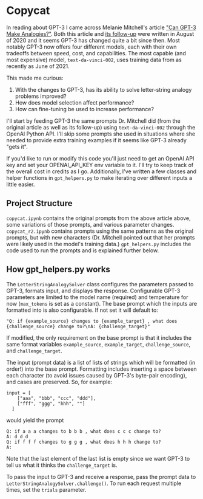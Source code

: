 # Copycat

In reading about GPT-3 I came across Melanie Mitchell's article ["Can GPT-3 Make Analogies?"](https://medium.com/@melaniemitchell.me/can-gpt-3-make-analogies-16436605c446). Both this article and [its follow-up](https://medium.com/@melaniemitchell.me/follow-up-to-can-gpt-3-make-analogies-b202204bd292) were written in August of 2020 and it seems GPT-3 has changed quite a bit since then. Most notably GPT-3 now offers four different models, each with their own tradeoffs between speed, cost, and capabilities. The most capable (and most expensive) model, `text-da-vinci-002`, uses training data from as recently as June of 2021. 

This made me curious: 
  1. With the changes to GPT-3, has its ability to solve letter-string analogy problems improved? 
  2. How does model selection affect performance?
  3. How can fine-tuning be used to increase performance?
  
I'll start by feeding GPT-3 the same prompts Dr. Mitchell did (from the original article as well as its follow-up) using `text-da-vinci-002` through the OpenAI Python API. I'll skip some prompts she used in situations where she needed to provide extra training examples if it seems like GPT-3 already "gets it". 

If you'd like to run or modify this code you'll just need to get an OpenAI API key and set your OPENAI_API_KEY env variable to it. I'll try to keep track of the overall cost in credits as I go. Additionally, I've written a few classes and helper functions in `gpt_helpers.py` to make iterating over different inputs a little easier. 

## Project Structure
`copycat.ipynb` contains the original prompts from the above article above, some variations of those prompts, and various parameter changes. 
`copycat_r2.ipynb` contains prompts using the same patterns as the original prompts, but with new characters (Dr. Mitchell pointed out that her prompts were likely used in the model's training data.)
`gpt_helpers.py` includes the code used to run the prompts and is explained further below. 

## How gpt_helpers.py works
The `LetterStringAnalogySolver` class configures the parameters passed to GPT-3, formats input, and displays the response. Configurable GPT-3 parameters are limited to the model name (required) and temperature for now (`max_tokens` is set as a constant).
The base prompt which the inputs are formatted into is also configurable. If not set it will default to:

```
"Q: if {example_source} changes to {example_target} , what does {challenge_source} change to?\nA: {challenge_target}"
```
If modified, the only requirement on the base prompt is that it includes the same format variables `example_source`, `example_target`, `challenge_source`, and `challenge_target`.

The input (prompt data) is a list of lists of strings which will be formatted (in order!) into the base prompt. Formatting includes inserting a space between each character (to avoid issues caused by GPT-3's byte-pair encoding), and cases are preserved. So, for example:
```
input = [
    ["aaa", "bbb", "ccc", "ddd"],
    ["fff", "ggg", "hhh", ""]
  ]
```
would yield the prompt
```
Q: if a a a changes to b b b , what does c c c change to?
A: d d d
Q: if f f f changes to g g g , what does h h h change to?
A:
```
Note that the last element of the last list is empty since we want GPT-3 to tell us what it thinks the `challenge_target` is. 

To pass the input to GPT-3 and receive a response, pass the prompt data to `LetterStringAnalogySolver.challenge()`.
To run each request multiple times, set the `trials` parameter. 
